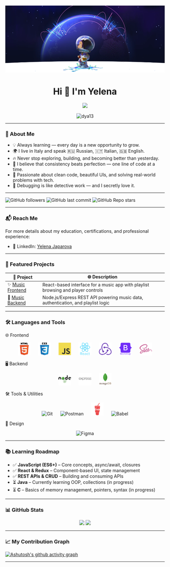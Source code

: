 ![logo](https://github.com/DYA13/DYA13/blob/main/ImageOne.webp)

<h1 align="center">Hi 👋 I'm Yelena</h1>

<p align="center">
  <img src="https://media0.giphy.com/media/L1R1tvI9svkIWwpVYr/giphy.gif" width="300"/>
</p>

<p align="center">
  <img src="https://komarev.com/ghpvc/?username=dya13&label=Profile%20views&color=0e75b6&style=flat" alt="dya13" />
</p>

---

### 🚀 About Me

- 💡 Always learning — every day is a new opportunity to grow.
- 🌍 I live in Italy and speak 🇷🇺 Russian, 🇮🇹 Italian, 🇬🇧 English.
- 🔥 Never stop exploring, building, and becoming better than yesterday.
- 🎯 I believe that consistency beats perfection — one line of code at a time.
- 🦄 Passionate about clean code, beautiful UIs, and solving real-world problems with tech.
- 🐞 Debugging is like detective work — and I secretly love it.

---

![GitHub followers](https://img.shields.io/github/followers/DYA13?label=Follow&style=social)
![GitHub last commit](https://img.shields.io/github/last-commit/DYA13/DYA13?color=blue)
![GitHub Repo stars](https://img.shields.io/github/stars/DYA13/DYA13?style=social)

---

### 📬 Reach Me

For more details about my education, certifications, and professional experience:

- 🔗 LinkedIn: [Yelena Japarova](https://www.linkedin.com/in/yelena-japarova-99a75274/)

---

### 🧩 Featured Projects

| 🧠 Project | 🌐 Description |
|-----------|----------------|
| ✨ [Music Frontend](https://github.com/Code-the-Dream-School/dd-prac-team4-front) | React-based interface for a music app with playlist browsing and player controls |
| 🚀 [Music Backend](https://github.com/Code-the-Dream-School/dd-prac-team4-back) | Node.js/Express REST API powering music data, authentication, and playlist logic |

---

### 🛠 Languages and Tools

🌐 Frontend
<p align="center"> <img src="https://raw.githubusercontent.com/devicons/devicon/master/icons/html5/html5-original-wordmark.svg" width="40" title="HTML5" style="margin: 0 10px;" /> <img src="https://raw.githubusercontent.com/devicons/devicon/master/icons/css3/css3-original-wordmark.svg" width="40" title="CSS3" style="margin: 0 10px;" /> <img src="https://raw.githubusercontent.com/devicons/devicon/master/icons/javascript/javascript-original.svg" width="40" title="JavaScript" style="margin: 0 10px;" /> <img src="https://raw.githubusercontent.com/devicons/devicon/master/icons/react/react-original-wordmark.svg" width="40" title="React" style="margin: 0 10px;" /> <img src="https://raw.githubusercontent.com/devicons/devicon/master/icons/redux/redux-original.svg" width="40" title="Redux" style="margin: 0 10px;" /> <img src="https://raw.githubusercontent.com/devicons/devicon/master/icons/bootstrap/bootstrap-plain-wordmark.svg" width="40" title="Bootstrap" style="margin: 0 10px;" /> <img src="https://raw.githubusercontent.com/devicons/devicon/master/icons/sass/sass-original.svg" width="40" title="SASS" style="margin: 0 10px;" /> </p>
🖥 Backend
<p align="center"> <img src="https://raw.githubusercontent.com/devicons/devicon/master/icons/nodejs/nodejs-original-wordmark.svg" width="40" title="Node.js" style="margin: 0 10px;" /> <img src="https://raw.githubusercontent.com/devicons/devicon/master/icons/express/express-original-wordmark.svg" width="40" title="Express.js" style="margin: 0 10px;" /> <img src="https://raw.githubusercontent.com/devicons/devicon/master/icons/mongodb/mongodb-original-wordmark.svg" width="40" title="MongoDB" style="margin: 0 10px;" /> </p>
🛠 Tools & Utilities
<p align="center"> <img src="https://www.vectorlogo.zone/logos/git-scm/git-scm-icon.svg" width="40" title="Git" style="margin: 0 10px;" /> <img src="https://www.vectorlogo.zone/logos/getpostman/getpostman-icon.svg" width="40" title="Postman" style="margin: 0 10px;" /> <img src="https://raw.githubusercontent.com/devicons/devicon/master/icons/gulp/gulp-plain.svg" width="40" title="Gulp" style="margin: 0 10px;" /> <img src="https://www.vectorlogo.zone/logos/babeljs/babeljs-icon.svg" width="40" title="Babel" style="margin: 0 10px;" /> </p>
🎨 Design
<p align="center"> <img src="https://www.vectorlogo.zone/logos/figma/figma-icon.svg" width="40" title="Figma" style="margin: 0 10px;" /> </p>

---

### 📚 Learning Roadmap

- ✅ **JavaScript (ES6+)** – Core concepts, async/await, closures
- ✅ **React & Redux** – Component-based UI, state management
- ✅ **REST APIs & CRUD** – Building and consuming APIs
- ⏳ **Java** – Currently learning OOP, collections (in progress)
- ⏳ **C** – Basics of memory management, pointers, syntax (in progress)

---

### 📊 GitHub Stats

<p align="center">
  <img src="https://github-readme-stats.vercel.app/api?username=dya13&show_icons=true&theme=dark" width="400"/>
  <img src="https://github-readme-stats.vercel.app/api/top-langs/?username=dya13&layout=compact&theme=dark" width="300"/>
</p>

---

### 📈 My Contribution Graph

[![Ashutosh's github activity graph](https://github-readme-activity-graph.vercel.app/graph?username=dya13&theme=react-dark)](https://github.com/ashutosh00710/github-readme-activity-graph)

---

